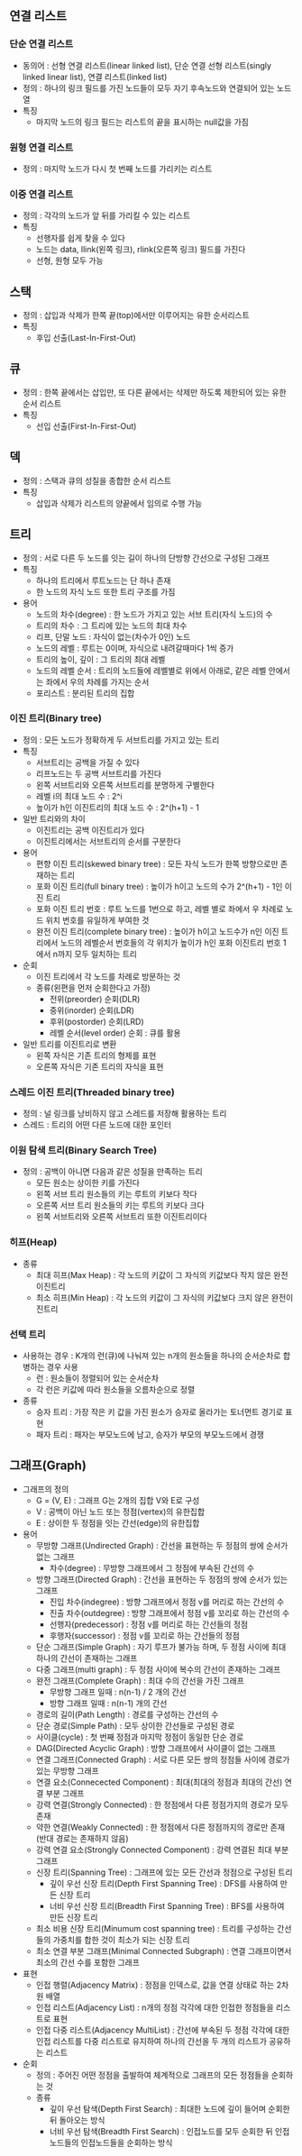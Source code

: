 ## 연결 리스트

### 단순 연결 리스트
- 동의어 : 선형 연결 리스트(linear linked list), 단순 연결 선형 리스트(singly linked linear list), 연결 리스트(linked list)
- 정의 : 하나의 링크 필드를 가진 노드들이 모두 자기 후속노드와 연결되어 있는 노드 열
- 특징
  - 마지막 노드의 링크 필드는 리스트의 끝을 표시하는 null값을 가짐

### 원형 연결 리스트
- 정의 : 마지막 노드가 다시 첫 번째 노드를 가리키는 리스트

### 이중 연결 리스트
- 정의 : 각각의 노드가 앞 뒤를 가리킬 수 있는 리스트
- 특징
  - 선행자를 쉽게 찾을 수 있다
  - 노드는 data, llink(왼쪽 링크), rlink(오른쪽 링크) 필드를 가진다
  - 선형, 원형 모두 가능
  
## 스택
- 정의 : 삽입과 삭제가 한쪽 끝(top)에서만 이루어지는 유한 순서리스트
- 특징
  - 후입 선출(Last-In-First-Out)
  
## 큐
- 정의 : 한쪽 끝에서는 삽입만, 또 다른 끝에서는 삭제만 하도록 제한되어 있는 유한 순서 리스트
- 특징
  - 선입 선출(First-In-First-Out)
  
## 덱
- 정의 : 스택과 큐의 성질을 종합한 순서 리스트
- 특징
  - 삽입과 삭제가 리스트의 양끝에서 임의로 수행 가능

## 트리
- 정의 : 서로 다른 두 노드를 잇는 길이 하나의 단방향 간선으로 구성된 그래프
- 특징
  - 하나의 트리에서 루트노드는 단 하나 존재
  - 한 노드의 자식 노드 또한 트리 구조를 가짐
- 용어
  - 노드의 차수(degree) : 한 노드가 가지고 있는 서브 트리(자식 노드)의 수
  - 트리의 차수 : 그 트리에 있는 노드의 최대 차수
  - 리프, 단말 노드 : 자식이 없는(차수가 0인) 노드
  - 노드의 레벨 : 루트는 0이며, 자식으로 내려갈때마다 1씩 증가
  - 트리의 높이, 깊이 : 그 트리의 최대 레벨
  - 노드의 레벨 순서 : 트리의 노드들에 레벨별로 위에서 아래로, 같은 레벨 안에서는 좌에서 우의 차례를 가지는 순서
  - 포리스트 : 분리된 트리의 집합

### 이진 트리(Binary tree)
- 정의 : 모든 노드가 정확하게 두 서브트리를 가지고 있는 트리
- 특징
  - 서브트리는 공백을 가질 수 있다
  - 리프노드는 두 공백 서브트리를 가진다
  - 왼쪽 서브트리와 오른쪽 서브트리를 분명하게 구별한다
  - 레벨 i의 최대 노드 수 : 2^i
  - 높이가 h인 이진트리의 최대 노드 수 : 2^(h+1) - 1
- 일반 트리와의 차이
  - 이진트리는 공백 이진트리가 있다
  - 이진트리에서는 서브트리의 순서를 구분한다
- 용어
  - 편향 이진 트리(skewed binary tree) : 모든 자식 노드가 한쪽 방향으로만 존재하는 트리
  - 포화 이진 트리(full binary tree) : 높이가 h이고 노드의 수가 2^(h+1) - 1인 이진 트리
  - 포화 이진 트리 번호 : 루트 노드를 1번으로 하고, 레벨 별로 좌에서 우 차례로 노드 위치 번호를 유일하게 부여한 것
  - 완전 이진 트리(complete binary tree) : 높이가 h이고 노드수가 n인 이진 트리에서 노드의 레벨순서 번호들의 각 위치가 높이가 h인 포화 이진트리 번호 1에서 n까지 모두 일치하는 트리
- 순회
  - 이진 트리에서 각 노드를 차례로 방문하는 것
  - 종류(왼편을 먼저 순회한다고 가정)
    - 전위(preorder) 순회(DLR)
    - 중위(inorder) 순회(LDR)
    - 후위(postorder) 순회(LRD)
    - 레벨 순서(level order) 순회 : 큐를 활용
- 일반 트리를 이진트리로 변환
  - 왼쪽 자식은 기존 트리의 형제를 표현
  - 오른쪽 자식은 기존 트리의 자식을 표현
    
### 스레드 이진 트리(Threaded binary tree)
- 정의 : 널 링크를 낭비하지 않고 스레드를 저장해 활용하는 트리
- 스레드 : 트리의 어떤 다른 노드에 대한 포인터

### 이원 탐색 트리(Binary Search Tree)
- 정의 : 공백이 아니면 다음과 같은 성질을 만족하는 트리
  - 모든 원소는 상이한 키를 가진다
  - 왼쪽 서브 트리 원소들의 키는 루트의 키보다 작다
  - 오른쪽 서브 트리 원소들의 키는 루트의 키보다 크다
  - 왼쪽 서브트리와 오른쪽 서브트리 또한 이진트리이다
  
### 히프(Heap)
- 종류
  - 최대 히프(Max Heap) : 각 노드의 키값이 그 자식의 키값보다 작지 않은 완전이진트리
  - 최소 히프(Min Heap) : 각 노드의 키값이 그 자식의 키값보다 크지 않은 완전이진트리

### 선택 트리
- 사용하는 경우 : K개의 런(큐)에 나눠져 있는 n개의 원소들을 하나의 순서순차로 합병하는 경우 사용
  - 런 : 원소들이 정렬되어 있는 순서순차
  - 각 런은 키값에 따라 원소들을 오름차순으로 정렬
- 종류
  - 승자 트리 : 가장 작은 키 값을 가진 원소가 승자로 올라가는 토너먼트 경기로 표현
  - 패자 트리 : 패자는 부모노드에 남고, 승자가 부모의 부모노드에서 경쟁
  
## 그래프(Graph)
- 그래프의 정의
  - G = (V, E) : 그래프 G는 2개의 집합 V와 E로 구성
  - V : 공백이 아닌 노드 또는 정점(vertex)의 유한집합
  - E : 상이한 두 정점을 잇는 간선(edge)의 유한집합
- 용어
  - 무방향 그래프(Undirected Graph) : 간선을 표현하는 두 정점의 쌍에 순서가 없는 그래프
    - 차수(degree) : 무방향 그래프에서 그 정점에 부속된 간선의 수
  - 방향 그래프(Directed Graph) : 간선을 표현하는 두 정점의 쌍에 순서가 있는 그래프
    - 진입 차수(indegree) : 방향 그래프에서 정점 v를 머리로 하는 간선의 수
    - 진출 차수(outdegree) : 방향 그래프에서 정점 v를 꼬리로 하는 간선의 수
    - 선행자(predecessor) : 정점 v를 머리로 하는 간선들의 정점
    - 후행자(successor) : 정점 v를 꼬리로 하는 간선들의 정점
  - 단순 그래프(Simple Graph) : 자기 루프가 불가능 하며, 두 정점 사이에 최대 하나의 간선이 존재하는 그래프
  - 다중 그래프(multi graph) : 두 정점 사이에 복수의 간선이 존재하는 그래프
  - 완전 그래프(Complete Graph) : 최대 수의 간선을 가진 그래프
    - 무방향 그래프 일때 : n(n-1) / 2 개의 간선
    - 방향 그래프 일때 : n(n-1) 개의 간선
  - 경로의 길이(Path Length) : 경로를 구성하는 간선의 수
  - 단순 경로(Simple Path) : 모두 상이한 간선들로 구성된 경로
  - 사이클(cycle) : 첫 번째 정점과 마지막 정점이 동일한 단순 경로
  - DAG(Directed Acyclic Graph) : 방향 그래프에서 사이클이 없는 그래프
  - 연결 그래프(Connected Graph) : 서로 다른 모든 쌍의 정점들 사이에 경로가 있는 무방향 그래프
  - 연결 요소(Connecected Component) : 최대(최대의 정점과 최대의 간선) 연결 부분 그래프
  - 강력 연결(Strongly Connected) : 한 정점에서 다른 정점가지의 경로가 모두 존재
  - 약한 연결(Weakly Connected) : 한 정점에서 다른 정점까지의 경로만 존재(반대 경로는 존재하지 않음)
  - 강력 연결 요소(Strongly Connected Component) : 강력 연결된 최대 부분 그래프
  - 신장 트리(Spanning Tree) : 그래프에 있는 모든 간선과 정점으로 구성된 트리
    - 깊이 우선 신장 트리(Depth First Spanning Tree) : DFS를 사용하여 만든 신장 트리
    - 너비 우선 신장 트리(Breadth First Spanning Tree) : BFS를 사용하여 만든 신장 트리
  - 최소 비용 신장 트리(Minumum cost spanning tree) : 트리를 구성하는 간선들의 가중치를 합한 것이 최소가 되는 신장 트리
  - 최소 연결 부분 그래프(Minimal Connected Subgraph) : 연결 그래프이면서 최소의 간선 수를 포함한 그래프
- 표현
  - 인접 행렬(Adjacency Matrix) : 정점을 인덱스로, 값을 연결 상태로 하는 2차원 배열
  - 인접 리스트(Adjacency List) : n개의 정점 각각에 대한 인접한 정점들을 리스트로 표현
  - 인접 다중 리스트(Adjacency MultiList) : 간선에 부속된 두 정점 각각에 대한 인접 리스트를 다중 리스트로 유지하여 하나의 간선을 두 개의 리스트가 공유하는 리스트
- 순회
  - 정의 : 주어진 어떤 정점을 출발하여 체계적으로 그래프의 모든 정점들을 순회하는 것
  - 종류
    - 깊이 우선 탐색(Depth First Search) : 최대한 노드에 깊이 들어며 순회한 뒤 돌아오는 방식
    - 너비 우선 탐색(Breadth First Search) : 인접노드를 모두 순회한 뒤 인접노드들의 인접노드들을 순회하는 방식


